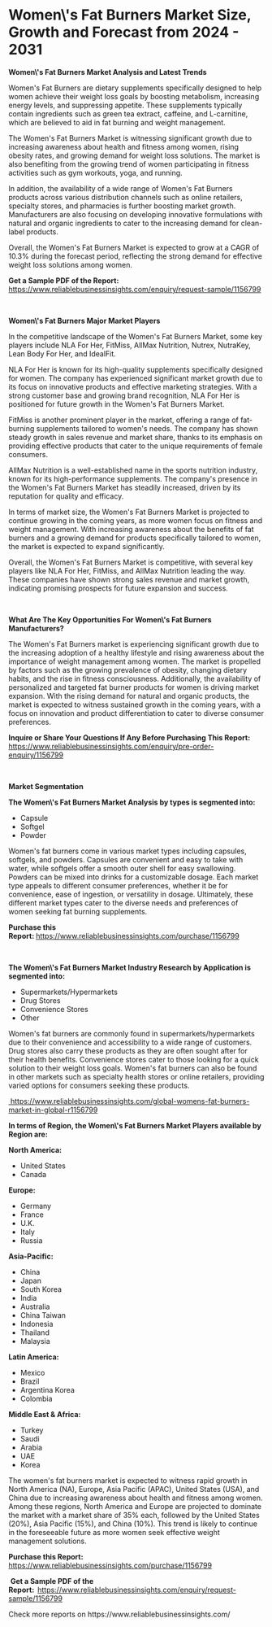 <p><h1>Women\'s Fat Burners Market Size, Growth and Forecast from 2024 - 2031</h1></p><p><strong>Women\'s Fat Burners Market Analysis and Latest Trends</strong></p>
<p><p>Women's Fat Burners are dietary supplements specifically designed to help women achieve their weight loss goals by boosting metabolism, increasing energy levels, and suppressing appetite. These supplements typically contain ingredients such as green tea extract, caffeine, and L-carnitine, which are believed to aid in fat burning and weight management.</p><p>The Women's Fat Burners Market is witnessing significant growth due to increasing awareness about health and fitness among women, rising obesity rates, and growing demand for weight loss solutions. The market is also benefiting from the growing trend of women participating in fitness activities such as gym workouts, yoga, and running.</p><p>In addition, the availability of a wide range of Women's Fat Burners products across various distribution channels such as online retailers, specialty stores, and pharmacies is further boosting market growth. Manufacturers are also focusing on developing innovative formulations with natural and organic ingredients to cater to the increasing demand for clean-label products.</p><p>Overall, the Women's Fat Burners Market is expected to grow at a CAGR of 10.3% during the forecast period, reflecting the strong demand for effective weight loss solutions among women.</p></p>
<p><strong>Get a Sample PDF of the Report:&nbsp;</strong> <a href="https://www.reliablebusinessinsights.com/enquiry/request-sample/1156799">https://www.reliablebusinessinsights.com/enquiry/request-sample/1156799</a></p>
<p>&nbsp;</p>
<p><strong>Women\'s Fat Burners Major Market Players</strong></p>
<p><p>In the competitive landscape of the Women's Fat Burners Market, some key players include NLA For Her, FitMiss, AllMax Nutrition, Nutrex, NutraKey, Lean Body For Her, and IdealFit. </p><p>NLA For Her is known for its high-quality supplements specifically designed for women. The company has experienced significant market growth due to its focus on innovative products and effective marketing strategies. With a strong customer base and growing brand recognition, NLA For Her is positioned for future growth in the Women's Fat Burners Market.</p><p>FitMiss is another prominent player in the market, offering a range of fat-burning supplements tailored to women's needs. The company has shown steady growth in sales revenue and market share, thanks to its emphasis on providing effective products that cater to the unique requirements of female consumers.</p><p>AllMax Nutrition is a well-established name in the sports nutrition industry, known for its high-performance supplements. The company's presence in the Women's Fat Burners Market has steadily increased, driven by its reputation for quality and efficacy.</p><p>In terms of market size, the Women's Fat Burners Market is projected to continue growing in the coming years, as more women focus on fitness and weight management. With increasing awareness about the benefits of fat burners and a growing demand for products specifically tailored to women, the market is expected to expand significantly.</p><p>Overall, the Women's Fat Burners Market is competitive, with several key players like NLA For Her, FitMiss, and AllMax Nutrition leading the way. These companies have shown strong sales revenue and market growth, indicating promising prospects for future expansion and success.</p></p>
<p>&nbsp;</p>
<p><strong>What Are The Key Opportunities For Women\'s Fat Burners Manufacturers?</strong></p>
<p><p>The Women's Fat Burners market is experiencing significant growth due to the increasing adoption of a healthy lifestyle and rising awareness about the importance of weight management among women. The market is propelled by factors such as the growing prevalence of obesity, changing dietary habits, and the rise in fitness consciousness. Additionally, the availability of personalized and targeted fat burner products for women is driving market expansion. With the rising demand for natural and organic products, the market is expected to witness sustained growth in the coming years, with a focus on innovation and product differentiation to cater to diverse consumer preferences.</p></p>
<p><strong>Inquire or Share Your Questions If Any Before Purchasing This Report:</strong> <a href="https://www.reliablebusinessinsights.com/enquiry/pre-order-enquiry/1156799">https://www.reliablebusinessinsights.com/enquiry/pre-order-enquiry/1156799</a></p>
<p>&nbsp;</p>
<p><strong>Market Segmentation</strong></p>
<p><strong>The Women\'s Fat Burners Market Analysis by types is segmented into:</strong></p>
<p><ul><li>Capsule</li><li>Softgel</li><li>Powder</li></ul></p>
<p><p>Women's fat burners come in various market types including capsules, softgels, and powders. Capsules are convenient and easy to take with water, while softgels offer a smooth outer shell for easy swallowing. Powders can be mixed into drinks for a customizable dosage. Each market type appeals to different consumer preferences, whether it be for convenience, ease of ingestion, or versatility in dosage. Ultimately, these different market types cater to the diverse needs and preferences of women seeking fat burning supplements.</p></p>
<p><strong>Purchase this Report:&nbsp;</strong><a href="https://www.reliablebusinessinsights.com/purchase/1156799">https://www.reliablebusinessinsights.com/purchase/1156799</a></p>
<p>&nbsp;</p>
<p><strong>The Women\'s Fat Burners Market Industry Research by Application is segmented into:</strong></p>
<p><ul><li>Supermarkets/Hypermarkets</li><li>Drug Stores</li><li>Convenience Stores</li><li>Other</li></ul></p>
<p><p>Women's fat burners are commonly found in supermarkets/hypermarkets due to their convenience and accessibility to a wide range of customers. Drug stores also carry these products as they are often sought after for their health benefits. Convenience stores cater to those looking for a quick solution to their weight loss goals. Women's fat burners can also be found in other markets such as specialty health stores or online retailers, providing varied options for consumers seeking these products.</p></p>
<p><a href="https://www.reliablebusinessinsights.com/global-womens-fat-burners-market-in-global-r1156799">&nbsp;https://www.reliablebusinessinsights.com/global-womens-fat-burners-market-in-global-r1156799</a></p>
<p><strong>In terms of Region, the Women\'s Fat Burners Market Players available by Region are:</strong></p>
<p>
    <p> <strong> North America: </strong>
        <ul>
            <li>United States</li>
            <li>Canada</li>
        </ul>
        </p> 
    <p> <strong> Europe: </strong>
        <ul>
            <li>Germany</li>
            <li>France</li>
            <li>U.K.</li>
            <li>Italy</li>
            <li>Russia</li>
        </ul>
        </p> 
    <p> <strong> Asia-Pacific: </strong>
        <ul>
            <li>China</li>
            <li>Japan</li>
            <li>South Korea</li>
            <li>India</li>
            <li>Australia</li>
            <li>China Taiwan</li>
            <li>Indonesia</li>
            <li>Thailand</li>
            <li>Malaysia</li>
        </ul>
        </p> 
    <p> <strong> Latin America: </strong>
        <ul>
            <li>Mexico</li>
            <li>Brazil</li>
            <li>Argentina Korea</li>
            <li>Colombia</li>
        </ul>
        </p> 
    <p> <strong> Middle East & Africa: </strong>
        <ul>
            <li>Turkey</li>
            <li>Saudi</li>
            <li>Arabia</li>
            <li>UAE</li>
            <li>Korea</li>
        </ul>
    </p>
    </p>
<p><p>The women's fat burners market is expected to witness rapid growth in North America (NA), Europe, Asia Pacific (APAC), United States (USA), and China due to increasing awareness about health and fitness among women. Among these regions, North America and Europe are projected to dominate the market with a market share of 35% each, followed by the United States (20%), Asia Pacific (15%), and China (10%). This trend is likely to continue in the foreseeable future as more women seek effective weight management solutions.</p></p>
<p><strong>Purchase this Report: </strong><a href="https://www.reliablebusinessinsights.com/purchase/1156799">https://www.reliablebusinessinsights.com/purchase/1156799</a></p>
<p>&nbsp;<strong>Get a Sample PDF of the Report:&nbsp;&nbsp;</strong><a href="https://www.reliablebusinessinsights.com/enquiry/request-sample/1156799">https://www.reliablebusinessinsights.com/enquiry/request-sample/1156799</a></p>
<p><strong></strong></p>
<p>Check more reports on https://www.reliablebusinessinsights.com/</p>